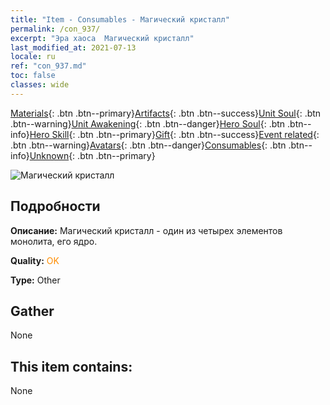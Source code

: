 ```yaml
---
title: "Item - Consumables - Магический кристалл"
permalink: /con_937/
excerpt: "Эра хаоса  Магический кристалл"
last_modified_at: 2021-07-13
locale: ru
ref: "con_937.md"
toc: false
classes: wide
---
```

 [Materials](/ItemsRU/){: .btn .btn--primary}[Artifacts](/ItemsRU/Artifacts/){: .btn .btn--success}[Unit Soul](/ItemsRU/UnitSoul/){: .btn .btn--warning}[Unit Awakening](/ItemsRU/UnitAwakening/){: .btn .btn--danger}[Hero Soul](/ItemsRU/HeroSoul/){: .btn .btn--info}[Hero Skill](/ItemsRU/HeroSkill/){: .btn .btn--primary}[Gift](/ItemsRU/Gift/){: .btn .btn--success}[Event related](/ItemsRU/Events/){: .btn .btn--warning}[Avatars](/ItemsRU/Avatars/){: .btn .btn--danger}[Consumables](/ItemsRU/Consumables/){: .btn .btn--info}[Unknown](/ItemsRU/Unknown/){: .btn .btn--primary}

 ![Магический кристалл](/images/t/i_40025.png)

## Подробности
 **Описание:** Магический кристалл - один из четырех элементов монолита, его ядро.

 **Quality:** <span style="color: #FF8C00">OK</span>

 **Type:** Other

## Gather

  None

## This item contains:

  None


